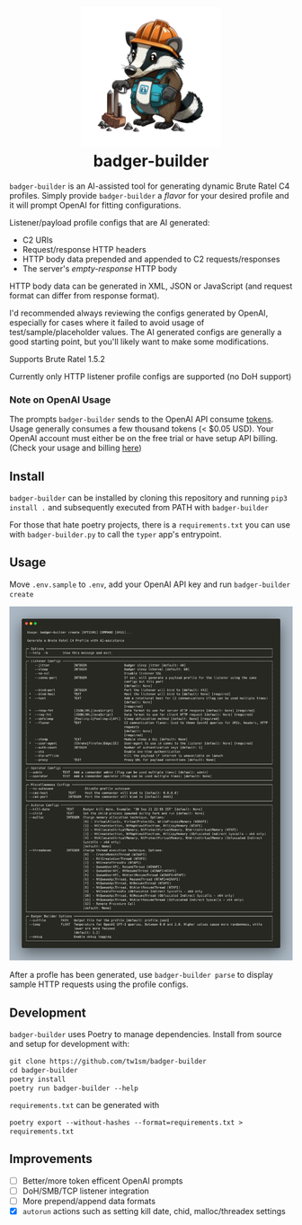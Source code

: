 <h1 align="center">
<br>
<img height=250 src=.assets/badger-transparent.png >
<br>
badger-builder
</h1>

`badger-builder` is an AI-assisted tool for generating dynamic Brute Ratel C4 profiles. Simply provide `badger-builder` a *flavor* for your desired profile and it will prompt OpenAI for fitting configurations.

Listener/payload profile configs that are AI generated:
- C2 URIs
- Request/response HTTP headers
- HTTP body data prepended and appended to C2 requests/responses
- The server's *empty-response* HTTP body

HTTP body data can be generated in XML, JSON or JavaScript (and request format can differ from response format).

I'd recommended always reviewing the configs generated by OpenAI, especially for cases where it failed to avoid usage of test/sample/placeholder values. The AI generated configs are generally a good starting point, but you'll likely want to make some modifications.

Supports Brute Ratel 1.5.2

Currently only HTTP listener profile configs are supported (no DoH support)

### Note on OpenAI Usage
The prompts `badger-builder` sends to the OpenAI API consume [tokens](https://help.openai.com/en/articles/4936856-what-are-tokens-and-how-to-count-them). Usage generally consumes a few thousand tokens (< $0.05 USD). Your OpenAI account must either be on the free trial or have setup API billing. (Check your usage and billing [here](https://platform.openai.com/account/usage))

## Install
`badger-builder` can be installed by cloning this repository and running `pip3 install .` and subsequently executed from PATH with `badger-builder`

For those that hate poetry projects, there is a `requirements.txt` you can use with `badger-builder.py` to call the `typer` app's entrypoint.

## Usage
Move `.env.sample` to `.env`, add your OpenAI API key and run `badger-builder create`

![](.assets/usage.png)

After a profle has been generated, use `badger-builder parse` to display sample HTTP requests using the profile configs.

## Development
`badger-builder` uses Poetry to manage dependencies. Install from source and setup for development with:
```
git clone https://github.com/tw1sm/badger-builder
cd badger-builder
poetry install
poetry run badger-builder --help
```

`requirements.txt` can be generated with 
```
poetry export --without-hashes --format=requirements.txt > requirements.txt
```

## Improvements
- [ ] Better/more token efficent OpenAI prompts
- [ ] DoH/SMB/TCP listener integration
- [ ] More prepend/append data formats
- [x] `autorun` actions such as setting kill date, chid, malloc/threadex settings
